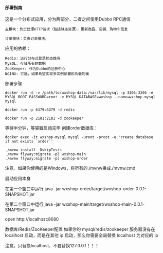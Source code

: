 #### 部署指南
这是一个分布式应用，分为两部分，二者之间使用Dubbo RPC通信

    主模块：负责处理HTTP请求（包括静态资源），更新商品、店铺、购物车信息

    订单模块：负责订单模块。

应用的依赖：

    Redis: 进行分布式登录状态维持
    MySQL: 存储所有的数据
    ZooKeeper: 作为Dubbo的注册中心
    NGINX: 可选，如果希望实现多实例部署和负载均衡
部署步骤
```shell script
docker run -d -v /path/to/wxshop-data:/var/lib/mysql -p 3306:3306 -e MYSQL_ROOT_PASSWORD=root -e MYSQL_DATABASE=wxshop --name=wxshop-mysql mysql
```

```shell script
docker run -p 6379:6379 -d redis
```
```shell script
docker run -p 2181:2181 -d zookeeper
```
等待半分钟，等容器启动完毕
创建order数据库：
```shell script
docker exec -it wxshop-mysql mysql -uroot -proot -e 'create database if not exists `order`'
```
```shell script
./mvnw install -DskipTests
./mvnw flyway:migrate -pl wxshop-main
./mvnw flyway:migrate -pl wxshop-order
```
注意，如果你使用的是Windows，将所有的./mvnw换成./mvnw.cmd

启动应用本身

在第一个窗口中运行 java -jar wxshop-order/target/wxshop-order-0.0.1-SNAPSHOT.jar

在第二个窗口中运行 java -jar wxshop-main/target/wxshop-main-0.0.1-SNAPSHOT.jar

open http://localhost:8080

数据库/Redis/ZooKeeper配置
如果你的 mysql/redis/zookeeper 服务器没有在 localhost 启动，而是在其他 ip 启动，那么你需要全局替换 localhost 为对应的 ip

注意，只替换localhost，不要替换127.0.0.1！！！